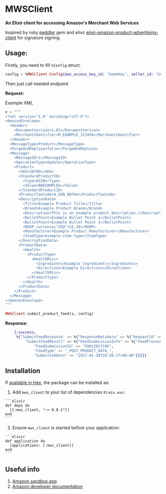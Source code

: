# MWSClient


**An Elixir client for accessing Amazon's Merchant Web Services**

Inspired by ruby [peddler](https://github.com/hakanensari/peddler) gem and
elixir [elixir-amazon-product-advertising-client](https://github.com/zachgarwood/elixir-amazon-product-advertising-client) for signature signing.


## Usage:

Firstly, you need to fill `%Config` struct.

```elixir
config = %MWSClient.Config{aws_access_key_id: "SomeKey", seller_id: "SellerId", aws_secret_access_key: "SecretKey"}
```

Then just call needed endpoint

**Request:**

Example XML

```elixir
x = """
<?xml version="1.0" encoding="utf-8"?>
<AmazonEnvelope>
  <Header>
    <DocumentVersion>1.01</DocumentVersion>
    <MerchantIdentifier>M_EXAMPLE_123456</MerchantIdentifier>
  </Header>
  <MessageType>Product</MessageType>
  <PurgeAndReplace>false</PurgeAndReplace>
  <Message>
    <MessageID>1</MessageID>
    <OperationType>Update</OperationType>
    <Product>
      <SKU>56789</SKU>
      <StandardProductID>
        <Type>ASIN</Type>
        <Value>B0EXAMPLEG</Value>
      </StandardProductID>
      <ProductTaxCode>A_GEN_NOTAX</ProductTaxCode>
      <DescriptionData>
        <Title>Example Product Title</Title>
        <Brand>Example Product Brand</Brand>
        <Description>This is an example product description.</Description>
        <BulletPoint>Example Bullet Point 1</BulletPoint>
        <BulletPoint>Example Bullet Point 2</BulletPoint>
        <MSRP currency="USD">25.19</MSRP>
        <Manufacturer>Example Product Manufacturer</Manufacturer>
        <ItemType>example-item-type</ItemType>
      </DescriptionData>
      <ProductData>
        <Health>
          <ProductType>
            <HealthMisc>
              <Ingredients>Example Ingredients</Ingredients>
              <Directions>Example Directions</Directions>
            </HealthMisc>
          </ProductType>
        </Health>
      </ProductData>
    </Product>
  </Message>
</AmazonEnvelope>
"""

MWSClient.submit_product_feed(x, config)

```

**Response:**

```elixir
	{:success,
	 %{"SubmitFeedResponse" => %{"ResponseMetadata" => %{"RequestId" => "228b6ebb-5c4f-4cc4-bad1-53ce4635261a"},
	     "SubmitFeedResult" => %{"FeedSubmissionInfo" => %{"FeedProcessingStatus" => "_SUBMITTED_",
	         "FeedSubmissionId" => "50012017196",
	         "FeedType" => "_POST_PRODUCT_DATA_",
	         "SubmittedDate" => "2017-01-30T10:38:17+00:00"}}}}}
```


## Installation

If [available in Hex](https://hex.pm/docs/publish), the package can be installed as:

  1. Add `mws_client` to your list of dependencies in `mix.exs`:

    ```elixir
    def deps do
      [{:mws_client, "~> 0.0.1"}]
    end
    ```

  2. Ensure `mws_client` is started before your application:

    ```elixir
    def application do
      [applications: [:mws_client]]
    end
    ```

## Useful info

1. [Amazon sandbox app](https://mws.amazonservices.com/scratchpad/index.html)
2. [Amazon developer documentation](https://developer.amazonservices.com/index.html/163-0965275-1355800)

